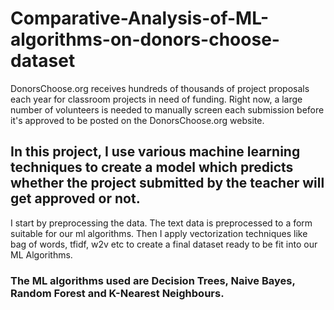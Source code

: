 # Comparative-Analysis-of-ML-algorithms-on-donors-choose-dataset

 DonorsChoose.org receives hundreds of thousands of project proposals each year for classroom projects in need of funding. Right now, a large number of volunteers is needed to manually screen each submission before it's approved to be posted on the DonorsChoose.org website.

## In this project, I use various machine learning techniques to create a model which predicts whether the project submitted by the teacher will get approved or not.

I start by preprocessing the data. The text data is preprocessed to a form suitable for our ml algorithms. Then I  apply vectorization techniques like  bag of words, tfidf, w2v etc to create a final dataset ready to be fit into our ML Algorithms.

### The ML algorithms used are Decision Trees, Naive Bayes, Random Forest and K-Nearest Neighbours.
